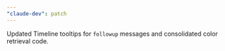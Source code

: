 ```yaml
---
"claude-dev": patch
---
```


Updated Timeline tooltips for `followup` messages and consolidated color retrieval code.
